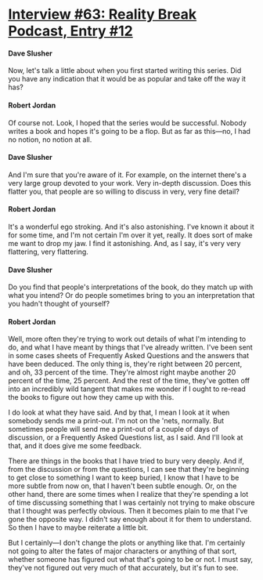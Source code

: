 # [Interview #63: Reality Break Podcast, Entry #12](https://www.theoryland.com/intvmain.php?i=63#12)

#### Dave Slusher

Now, let's talk a little about when you first started writing this series. Did you have any indication that it would be as popular and take off the way it has?

#### Robert Jordan

Of course not. Look, I hoped that the series would be successful. Nobody writes a book and hopes it's going to be a flop. But as far as this—no, I had no notion, no notion at all.

#### Dave Slusher

And I'm sure that you're aware of it. For example, on the internet there's a very large group devoted to your work. Very in-depth discussion. Does this flatter you, that people are so willing to discuss in very, very fine detail?

#### Robert Jordan

It's a wonderful ego stroking. And it's also astonishing. I've known it about it for some time, and I'm not certain I'm over it yet, really. It does sort of make me want to drop my jaw. I find it astonishing. And, as I say, it's very very flattering, very flattering.

#### Dave Slusher

Do you find that people's interpretations of the book, do they match up with what you intend? Or do people sometimes bring to you an interpretation that you hadn't thought of yourself?

#### Robert Jordan

Well, more often they're trying to work out details of what I'm intending to do, and what I have meant by things that I've already written. I've been sent in some cases sheets of Frequently Asked Questions and the answers that have been deduced. The only thing is, they're right between 20 percent, and oh, 33 percent of the time. They're almost right maybe another 20 percent of the time, 25 percent. And the rest of the time, they've gotten off into an incredibly wild tangent that makes me wonder if I ought to re-read the books to figure out how they came up with this.

I do look at what they have said. And by that, I mean I look at it when somebody sends me a print-out. I'm not on the 'nets, normally. But sometimes people will send me a print-out of a couple of days of discussion, or a Frequently Asked Questions list, as I said. And I'll look at that, and it does give me some feedback.

There are things in the books that I have tried to bury very deeply. And if, from the discussion or from the questions, I can see that they're beginning to get close to something I want to keep buried, I know that I have to be more subtle from now on, that I haven't been subtle enough. Or, on the other hand, there are some times when I realize that they're spending a lot of time discussing something that I was certainly not trying to make obscure that I thought was perfectly obvious. Then it becomes plain to me that I've gone the opposite way. I didn't say enough about it for them to understand. So then I have to maybe reiterate a little bit.

But I certainly—I don't change the plots or anything like that. I'm certainly not going to alter the fates of major characters or anything of that sort, whether someone has figured out what that's going to be or not. I must say, they've not figured out very much of that accurately, but it's fun to see.

